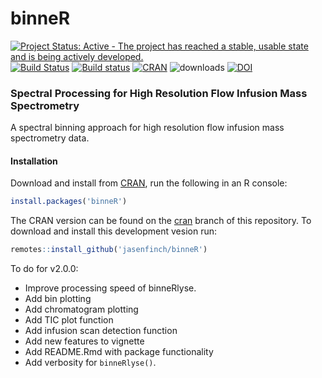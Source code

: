 # binneR

[![Project Status: Active - The project has reached a stable, usable state and is being actively developed.](http://www.repostatus.org/badges/0.1.0/active.svg)](http://www.repostatus.org/#active)
[![Build Status](https://travis-ci.org/jasenfinch/binneR.svg)](https://travis-ci.org/jasenfinch/binneR) 
[![Build status](https://ci.appveyor.com/api/projects/status/qgbik806tnd6v1up/branch/master?svg=true)](https://ci.appveyor.com/project/jasenfinch/binner/branch/master)
[![CRAN](https://www.r-pkg.org/badges/version/binneR)](https://cran.r-project.org/web/packages/binneR/index.html)
![downloads](https://cranlogs.r-pkg.org/badges/binneR)
[![DOI](https://zenodo.org/badge/33118371.svg)](https://zenodo.org/badge/latestdoi/33118371)

### Spectral Processing for High Resolution Flow Infusion Mass Spectrometry

A spectral binning approach for high resolution flow infusion mass spectrometry data.

#### Installation

Download and install from [CRAN](https://cran.r-project.org/web/packages/binneR/index.html), run the following in an R console:

``` r
install.packages('binneR')
```

The CRAN version can be found on the [cran](https://github.com/jasenfinch/binneR/tree/cran) branch of this repository.
To download and install this development vesion run:

``` r
remotes::install_github('jasenfinch/binneR')
```

To do for v2.0.0:

* Improve processing speed of binneRlyse.
* Add bin plotting
* Add chromatogram plotting
* Add TIC plot function
* Add infusion scan detection function
* Add new features to vignette
* Add README.Rmd with package functionality
* Add verbosity for `binneRlyse()`.
